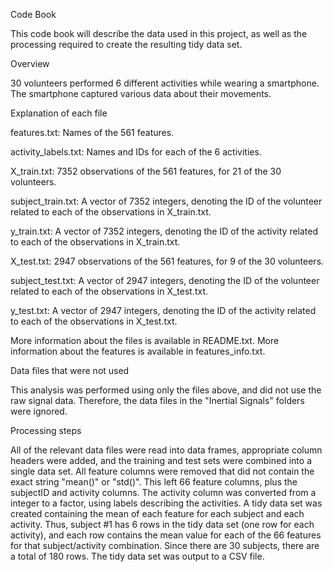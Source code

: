 Code Book

This code book will describe the data used in this project, as well as the processing required to create the resulting tidy data set.

Overview

30 volunteers performed 6 different activities while wearing a smartphone. The smartphone captured various data about their movements.

Explanation of each file

features.txt: Names of the 561 features.

activity_labels.txt: Names and IDs for each of the 6 activities.

X_train.txt: 7352 observations of the 561 features, for 21 of the 30 volunteers.

subject_train.txt: A vector of 7352 integers, denoting the ID of the volunteer related to each of the observations in X_train.txt.

y_train.txt: A vector of 7352 integers, denoting the ID of the activity related to each of the observations in X_train.txt.

X_test.txt: 2947 observations of the 561 features, for 9 of the 30 volunteers.

subject_test.txt: A vector of 2947 integers, denoting the ID of the volunteer related to each of the observations in X_test.txt.

y_test.txt: A vector of 2947 integers, denoting the ID of the activity related to each of the observations in X_test.txt.

More information about the files is available in README.txt. More information about the features is available in features_info.txt.

Data files that were not used

This analysis was performed using only the files above, and did not use the raw signal data. Therefore, the data files in the "Inertial Signals" folders were ignored.

Processing steps

All of the relevant data files were read into data frames, appropriate column headers were added, and the training and test sets were combined into a single data set.
All feature columns were removed that did not contain the exact string "mean()" or "std()". This left 66 feature columns, plus the subjectID and activity columns.
The activity column was converted from a integer to a factor, using labels describing the activities.
A tidy data set was created containing the mean of each feature for each subject and each activity. Thus, subject #1 has 6 rows in the tidy data set (one row for each activity), and each row contains the mean value for each of the 66 features for that subject/activity combination. Since there are 30 subjects, there are a total of 180 rows.
The tidy data set was output to a CSV file.
